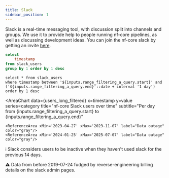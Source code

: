 ```yaml
---
title: Slack
sidebar_position: 1
---
```


Slack is a real-time messaging tool, with discussion split into channels and groups. We use it to provide help to people running nf-core pipelines, as well as discussing development ideas. You can join the nf-core slack by getting an invite [here](https://nf-co.re/join/slack).

```sql view_days
select
    timestamp
from slack_users
group by 1 order by 1 desc
```

<DateRange
    name=range_filtering_a_query
    data={view_days}
    dates=timestamp
    defaultValue="All Time"
    for
/>

```users_long_filtered
select * from slack_users
where timestamp between '${inputs.range_filtering_a_query.start}' and ('${inputs.range_filtering_a_query.end}'::date + interval '1 day')
order by 1 desc
```

<AreaChart
    data={users_long_filtered}
    x=timestamp
    y=value
    series=category
    title="nf-core Slack users over time"
    subtitle="Per day from {inputs.range_filtering_a_query.start} to {inputs.range_filtering_a_query.end}"
>   
    <ReferenceArea xMin='2023-04-27' xMax='2023-11-07' label="Data outage" color="gray"/>
    <ReferenceArea xMin='2024-01-25' xMax='2025-07-07' label="Data outage" color="gray"/>
</AreaChart>

ℹ️ Slack considers users to be inactive when they haven't used slack for the previous 14 days.

⚠️ Data from before 2019-07-24 fudged by reverse-engineering billing details on the slack admin pages.
